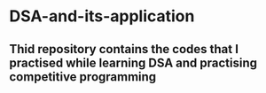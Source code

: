 # DSA-and-its-application
## Thid repository contains the codes that I practised while learning DSA and practising competitive programming 
